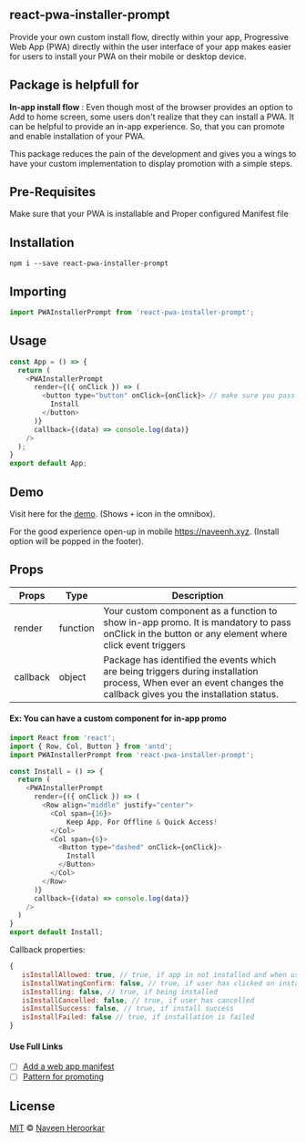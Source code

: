 
## **react-pwa-installer-prompt**

Provide your own custom install flow, directly within your app,  Progressive Web App (PWA) directly within the user interface of your app makes easier for users to install your PWA on their mobile or desktop device. 
    
## Package is helpfull for

**In-app install flow** : Even though most of the browser provides an option to Add to home screen, some users don't realize that they can install a PWA. It can be helpful to provide an in-app experience. So, that you can promote and enable installation of your PWA.

This package reduces the pain of the development and gives you a wings to have your custom implementation to display promotion with a simple steps.

## Pre-Requisites
Make sure that your PWA is installable and Proper configured Manifest file

## Installation
    npm i --save react-pwa-installer-prompt

## Importing
```javascript
import PWAInstallerPrompt from 'react-pwa-installer-prompt';
``` 
## Usage
```javascript
const App = () => {
  return (
    <PWAInstallerPrompt 
      render={({ onClick }) => (
        <button type="button" onClick={onClick}> // make sure you pass onClick
          Install
        </button>
      )}
      callback={(data) => console.log(data)} 
    />
  );
}
export default App;
```

## Demo
Visit here for the [demo](https://bit.ly/33QBYj9). (Shows `+` icon in the omnibox).

For the good experience open-up in mobile https://naveenh.xyz. (Install option will be popped in the footer).

## Props
|Props| Type |Description|
|--|--|--|
| render | function  | Your custom component as a function to show in-app promo. It is mandatory to pass onClick in the button or any element where click event triggers| 
|callback|object|Package has identified the events which are being triggers during installation process, When ever an event changes the callback gives you the installation status. |


#### Ex: You can have a custom component for in-app promo
```javascript
import React from 'react';
import { Row, Col, Button } from 'antd';
import PWAInstallerPrompt from 'react-pwa-installer-prompt';

const Install = () => {       
  return (  
    <PWAInstallerPrompt 
      render={({ onClick }) => (
        <Row align="middle" justify="center">
          <Col span={16}>
              Keep App, For Offline & Quick Access!
          </Col>
          <Col span={6}>
            <Button type="dashed" onClick={onClick}>
              Install
            </Button>
          </Col>
        </Row>
      )}
      callback={(data) => console.log(data)} 
    />
  )
}
export default Install;
```
Callback properties:
```javascript
{
   isInstallAllowed: true, // true, if app in not installed and when user has cancelled the request
   isInstallWatingConfirm: false, // true, if user has clicked on install and not confirmed 
   isInstalling: false, // true, if being installed
   isInstallCancelled: false, // true, if user has cancelled 
   isInstallSuccess: false, // true, if install success
   isInstallFailed: false // true, if installation is failed
}
```

#### Use Full Links
 - [ ] [Add a web app manifest](https://web.dev/add-manifest)
 - [ ] [Pattern for promoting](https://web.dev/promote-install/)

## License
[MIT](https://github.com/shnaveen25/react-pwa-installer-prompt/blob/main/LICENSE) © [Naveen Heroorkar](https://bit.ly/33QBYj9)
